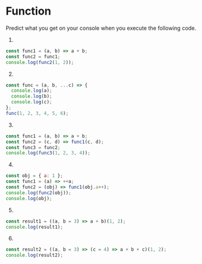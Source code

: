 # Function

Predict what you get on your console when you execute the following code.

1.

```js
const func1 = (a, b) => a + b;
const func2 = func1;
console.log(func2(1, 2));
```

2.

```js
const func = (a, b, ...c) => {
  console.log(a);
  console.log(b);
  console.log(c);
};
func(1, 2, 3, 4, 5, 6);
```

3.

```js
const func1 = (a, b) => a + b;
const func2 = (c, d) => func1(c, d);
const func3 = func2;
console.log(func3(1, 2, 3, 4));
```

4.

```js
const obj = { a: 1 };
const func1 = (a) => ++a;
const func2 = (obj) => func1(obj.a++);
console.log(func2(obj));
console.log(obj);
```

5.

```js
const result1 = ((a, b = 3) => a + b)(1, 2);
console.log(result1);
```

6.

```js
const result2 = ((a, b = 3) => (c = 4) => a + b + c)(1, 2);
console.log(result2);
```
